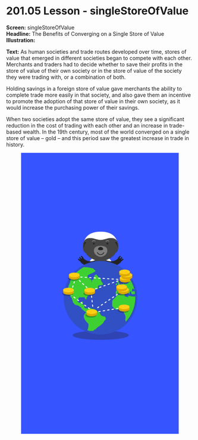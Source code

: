 # 201.05 Lesson - singleStoreOfValue

**Screen:** singleStoreOfValue\
**Headline:** The Benefits of Converging on a Single Store of Value\
**Illustration:**

**Text:** As human societies and trade routes developed over time, stores of value that emerged in different societies began to compete with each other. Merchants and traders had to decide whether to save their profits in the store of value of their own society or in the store of value of the society they were trading with, or a combination of both.

Holding savings in a foreign store of value gave merchants the ability to complete trade more easily in that society, and also gave them an incentive to promote the adoption of that store of value in their own society, as it would increase the purchasing power of their savings.

When two societies adopt the same store of value, they see a significant reduction in the cost of trading with each other and an increase in trade-based wealth. In the 19th century, most of the world converged on a single store of value – gold – and this period saw the greatest increase in trade in history.

<figure><img src="../.gitbook/assets/201-05.png" alt=""><figcaption></figcaption></figure>

